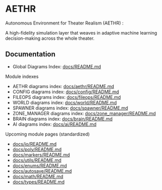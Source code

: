 # AETHR
Autonomous Environment for Theater Realism (AETHR) : 

A high-fidelity simulation layer that weaves in adaptive machine learning decision-making across the whole theater.

## Documentation

- Global Diagrams Index: [docs/README.md](docs/README.md)

Module indexes
- AETHR diagrams index: [docs/aethr/README.md](docs/aethr/README.md)
- CONFIG diagrams index: [docs/config/README.md](docs/config/README.md)
- FILEOPS diagrams index: [docs/fileops/README.md](docs/fileops/README.md)
- WORLD diagrams index: [docs/world/README.md](docs/world/README.md)
- SPAWNER diagrams index: [docs/spawner/README.md](docs/spawner/README.md)
- ZONE_MANAGER diagrams index: [docs/zone_manager/README.md](docs/zone_manager/README.md)
- BRAIN diagrams index: [docs/brain/README.md](docs/brain/README.md)
- AI diagrams index: [docs/ai/README.md](docs/ai/README.md)

Upcoming module pages (standardized)


- [docs/io/README.md](docs/io/README.md)
- [docs/poly/README.md](docs/poly/README.md)
- [docs/markers/README.md](docs/markers/README.md)
- [docs/utils/README.md](docs/utils/README.md)
- [docs/enums/README.md](docs/enums/README.md)
- [docs/autosave/README.md](docs/autosave/README.md)
- [docs/math/README.md](docs/math/README.md)
- [docs/types/README.md](docs/types/README.md)
